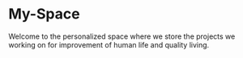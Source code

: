 # My-Space
Welcome to the personalized space where we store the projects we working on for improvement of human life and quality living.
